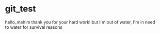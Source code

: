 # git_test
hello_mahim thank you for your hard work! but I'm out of water, I'm in need to water for survival reasons